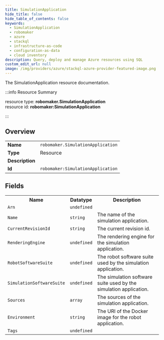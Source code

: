 ```yaml
---
title: SimulationApplication
hide_title: false
hide_table_of_contents: false
keywords:
  - SimulationApplication
  - robomaker
  - azure
  - stackql
  - infrastructure-as-code
  - configuration-as-data
  - cloud inventory
description: Query, deploy and manage Azure resources using SQL
custom_edit_url: null
image: /img/providers/azure/stackql-azure-provider-featured-image.png
---
```

The SimulationApplication resource documentation.

:::info Resource Summary

<div class="row">
<div class="providerDocColumn">
<span>resource type:&nbsp;<b>robomaker.SimulationApplication</b></span><br />
<span>resource id:&nbsp;<b>robomaker:SimulationApplication</b></span><br />
</div>
</div>

:::

## Overview
<table><tbody>
<tr><td><b>Name</b></td><td><code>robomaker.SimulationApplication</code></td></tr>
<tr><td><b>Type</b></td><td>Resource</td></tr>
<tr><td><b>Description</b></td><td></td></tr>
<tr><td><b>Id</b></td><td><code>robomaker:SimulationApplication</code></td></tr>
</tbody></table>

## Fields
<table><tbody>
<tr><th>Name</th><th>Datatype</th><th>Description</th></tr>
<tr><td><code>Arn</code></td><td><code>undefined</code></td><td></td></tr><tr><td><code>Name</code></td><td><code>string</code></td><td>The name of the simulation application.</td></tr><tr><td><code>CurrentRevisionId</code></td><td><code>string</code></td><td>The current revision id.</td></tr><tr><td><code>RenderingEngine</code></td><td><code>undefined</code></td><td>The rendering engine for the simulation application.</td></tr><tr><td><code>RobotSoftwareSuite</code></td><td><code>undefined</code></td><td>The robot software suite used by the simulation application.</td></tr><tr><td><code>SimulationSoftwareSuite</code></td><td><code>undefined</code></td><td>The simulation software suite used by the simulation application.</td></tr><tr><td><code>Sources</code></td><td><code>array</code></td><td>The sources of the simulation application.</td></tr><tr><td><code>Environment</code></td><td><code>string</code></td><td>The URI of the Docker image for the robot application.</td></tr><tr><td><code>Tags</code></td><td><code>undefined</code></td><td></td></tr>
</tbody></table>